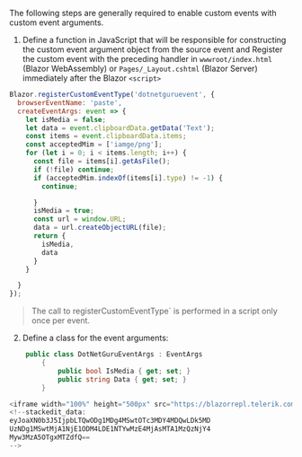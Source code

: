 
The following steps are generally required to enable custom events with custom event arguments.

 1. Define a function in JavaScript that will be responsible for constructing the custom event argument object from the source event and  Register the custom event with the preceding handler in  `wwwroot/index.html`  (Blazor WebAssembly) or  `Pages/_Layout.cshtml`  (Blazor Server) immediately after the Blazor  `<script>`
```js
Blazor.registerCustomEventType('dotnetguruevent', {
  browserEventName: 'paste',
  createEventArgs: event => {
    let isMedia = false;
    let data = event.clipboardData.getData('Text');
    const items = event.clipboardData.items;
    const acceptedMim = ['iamge/png'];
    for (let i = 0; i < items.length; i++) {
      const file = items[i].getAsFile();
      if (!file) continue;
      if (acceptedMim.indexOf(items[i].type) != -1) {
        continue;

      }
      isMedia = true;
      const url = window.URL;
      data = url.createObjectURL(file);
      return {
        isMedia,
        data
      }
    }

  }
});
```

 >The call to registerCustomEventType`  is performed in a script only once per event.

 2. Define a class for the event arguments:

```csharp
	public class DotNetGuruEventArgs : EventArgs
		{
		    public bool IsMedia { get; set; }
		    public string Data { get; set; }
		}

<iframe width="100%" height="500px" src="https://blazorrepl.telerik.com/repl/embed/GmEUlsOi09g7ff4h31?editor=true&result=true&errorList=false"></iframe>
<!--stackedit_data:
eyJoaXN0b3J5IjpbLTQwODg1MDg4MSwtOTc3MDY4MDQwLDk5MD
UzNDg1MSwtMjA1NjE1ODM4LDE1NTYwMzE4MjAsMTA1MzQzNjY4
Myw3MzA5OTgxMTZdfQ==
-->
